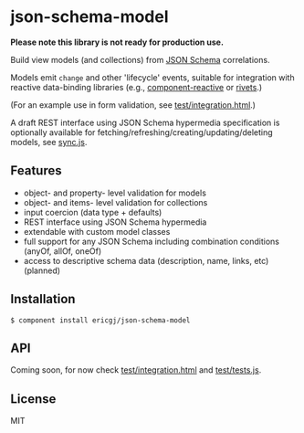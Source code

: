 
# json-schema-model

  **Please note this library is not ready for production use.**

  Build view models (and collections) from [JSON Schema][json-schema]
  correlations.

  Models emit `change` and other 'lifecycle' events, suitable for integration
  with reactive data-binding libraries (e.g., [component-reactive][reactive]
  or [rivets][rivets].)

  (For an example use in form validation, see
  [test/integration.html][example].)

  A draft REST interface using JSON Schema hypermedia specification is 
  optionally available for fetching/refreshing/creating/updating/deleting 
  models, see [sync.js][sync].

## Features

  - object- and property- level validation for models
  - object- and items- level validation for collections
  - input coercion (data type + defaults)
  - REST interface using JSON Schema hypermedia
  - extendable with custom model classes
  - full support for any JSON Schema including combination conditions (anyOf, allOf, oneOf)
  - access to descriptive schema data (description, name, links, etc) (planned)


## Installation

    $ component install ericgj/json-schema-model

## API

Coming soon, for now check [test/integration.html][example] and [test/tests.js][tests].
   

## License

  MIT


[json-schema]: http://json-schema.org
[reactive]: https://github.com/component/reactive
[rivets]: https://github.com/mikeric/rivets
[example]: test/integration.html
[tests]: test/tests.js
[sync]: sync.js

